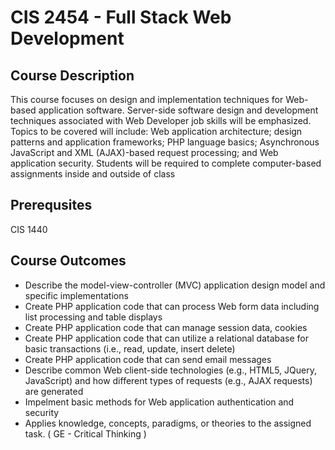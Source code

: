 # CIS 2454 - Full Stack Web Development

## Course Description
This course focuses on design and implementation techniques for Web-based application software. Server-side software design and development techniques associated with Web Developer job skills will be emphasized. Topics to be covered will include: Web application architecture; design patterns and application frameworks; PHP language basics;  Asynchronous JavaScript and XML (AJAX)-based request processing; and Web application security. Students will be required to complete computer-based assignments inside and outside of class

## Prerequsites
CIS 1440

## Course Outcomes
- Describe the model-view-controller (MVC) application design model and specific implementations
- Create PHP application code that can process Web form data including list processing and table displays
- Create PHP application code that can manage session data, cookies
- Create PHP application code that can utilize a relational database for basic transactions (i.e., read, update, insert delete)
- Create PHP application code that can send email messages
- Describe common Web client-side technologies (e.g., HTML5, JQuery, JavaScript) and how different types of requests (e.g., AJAX requests) are generated
- Impelment basic methods for Web application authentication and security
- Applies knowledge, concepts, paradigms, or theories to the assigned task. ( GE - Critical Thinking )